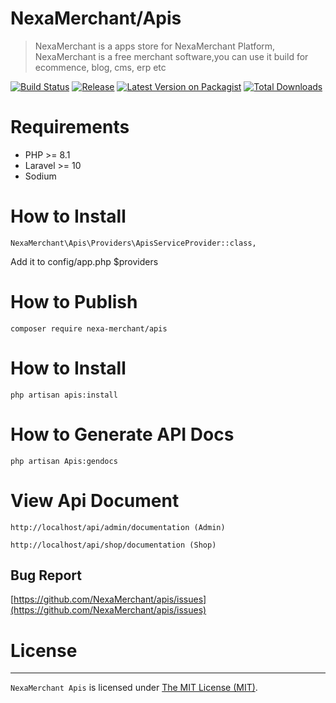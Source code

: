 # NexaMerchant/Apis

> NexaMerchant is a apps store for NexaMerchant Platform, NexaMerchant is a free merchant software,you can use it build for ecommence, blog, cms, erp etc

[![Build Status](https://github.com/NexaMerchant/apis/workflows/Laravel/badge.svg)](https://github.com/NexaMerchant/apps)
[![Release](https://img.shields.io/github/release/NexaMerchant/apis.svg?style=flat-square)](https://github.com/NexaMerchant/apps/releases)
[![Latest Version on Packagist](https://img.shields.io/packagist/v/Nexa-Merchant/apis.svg?style=flat-square)](https://packagist.org/packages/Nexa-Merchant/apis)
[![Total Downloads](https://img.shields.io/packagist/dt/Nexa-Merchant/apis.svg?style=flat-square)](https://packagist.org/packages/Nexa-Merchant/apis)

# Requirements
 - PHP >= 8.1
 - Laravel >= 10
 - Sodium

# How to Install

```
NexaMerchant\Apis\Providers\ApisServiceProvider::class,
```
Add it to config/app.php $providers

# How to Publish

```
composer require nexa-merchant/apis
```

# How to Install
```
php artisan apis:install
```

# How to Generate API Docs
```
php artisan Apis:gendocs
```

# View Api Document
```
http://localhost/api/admin/documentation (Admin)
```
```
http://localhost/api/shop/documentation (Shop)
```

Bug Report
------------
[https://github.com/NexaMerchant/apis/issues](https://github.com/NexaMerchant/apis/issues)

# License
------------
`NexaMerchant Apis` is licensed under [The MIT License (MIT)](LICENSE).